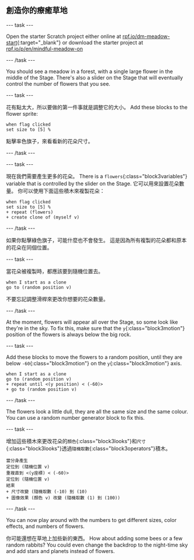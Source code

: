 ## 創造你的療癒草地

--- task ---

Open the starter Scratch project either online at [rpf.io/dm-meadow-start](https://rpf.io/dm-meadow-start){:target="_blank"} or download the starter project at [rpf.io/p/en/mindful-meadow-on](https://rpf.io/p/en/mindful-meadow-go)

--- /task ---

You should see a meadow in a forest, with a single large flower in the middle of the Stage. There's also a slider on the Stage that will eventually control the number of flowers that you see.

--- task ---

花有點太大，所以要做的第一件事就是調整它的大小。 Add these blocks to the flower sprite:

```blocks3
when flag clicked
set size to [5] %
```

點擊率色旗子，來看看新的花朵尺寸。

--- /task ---

--- task ---

現在我們需要產生更多的花朵。 There is a `flowers`{:class="block3variables"} variable that is controlled by the slider on the Stage. 它可以用來設置花朵數量。 你可以使用下面這些積木來複製花朵：

```blocks3
when flag clicked
set size to [5] %
+ repeat (flowers)
+ create clone of (myself v)
```

--- /task ---

如果你點擊綠色旗子，可能什麼也不會發生。 這是因為所有複製的花朵都和原本的花朵在同個位置。

--- task ---

當花朵被複製時，都應該要到隨機位置去。

```blocks3
when I start as a clone
go to (random position v)
```

不要忘記調整滑桿來更改你想要的花朵數量。

--- /task ---

At the moment, flowers will appear all over the Stage, so some look like they're in the sky. To fix this, make sure that the `y`{:class="block3motion"} position of the flowers is always below the big rock.

--- task ---

Add these blocks to move the flowers to a random position, until they are below `-60`{:class="block3motion"} on the `y`{:class="block3motion"} axis.

```blocks3
when I start as a clone
go to (random position v)
+ repeat until <(y position) < (-60)>
+ go to (random position v)
```

--- /task ---

The flowers look a little dull, they are all the same size and the same colour. You can use a random number generator block to fix this.

--- task ---

增加這些積木來更改花朵的`顏色`{:class="block3looks"}和`尺寸`{:class="block3looks"}透過`隨機取數`{:class="block3operators"}積木。

```blocks3
當分身產生
定位到 (隨機位置 v)
重複直到 <(y座標) < (-60)>
定位到 (隨機位置 v)
結束
+ 尺寸改變 (隨機取數 (-10) 到 (10)
+ 圖像效果 (顏色 v) 改變 (隨機取數 (1) 到 (100))
```

--- /task ---

You can now play around with the numbers to get different sizes, color effects, and numbers of flowers.

你可能還想在草地上加些新的東西。 How about adding some bees or a few random rabbits? You could even change the backdrop to the night-time sky and add stars and planets instead of flowers.





